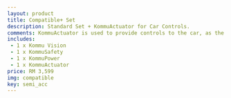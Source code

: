 ```yaml
---
layout: product
title: Compatible+ Set
description: Standard Set + KommuActuator for Car Controls.
comments: KommuActuator is used to provide controls to the car, as the car does not have a accessible controls point.
includes: 
 - 1 x Kommu Vision 
 - 1 x KommuSafety
 - 1 x KommuPower
 - 1 x KommuActuator
price: RM 3,599
img: compatible
key: semi_acc
---
```


